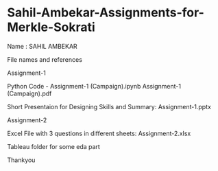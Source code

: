 # Sahil-Ambekar-Assignments-for-Merkle-Sokrati

Name : SAHIL AMBEKAR

File names and references 

Assignment-1

Python Code - Assignment-1 (Campaign).ipynb
	       Assignment-1 (Campaign).pdf

Short Presentaion for Designing Skills and Summary:  Assignment-1.pptx


Assignment-2

Excel File with 3 questions in different sheets: Assignment-2.xlsx		


Tableau folder for some eda part

Thankyou
